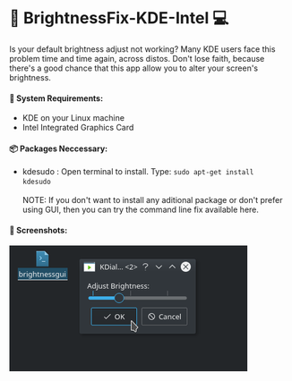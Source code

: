 # :high_brightness: BrightnessFix-KDE-Intel :computer:

Is your default brightness adjust not working? Many KDE users face this problem time and time again, across distos. Don't lose faith, because there's a good chance that this app allow you to alter your screen's brightness.</br>

#### :nut_and_bolt: System Requirements:
* KDE on your Linux machine
* Intel Integrated Graphics Card

#### :package: Packages Neccessary:
* kdesudo : Open terminal to install. Type: <code>sudo apt-get install kdesudo</code></br></br>
NOTE: If you don't want to install any aditional package or don't prefer using GUI, then you can try the command line fix available here.

#### :mag_right: Screenshots:
![Brightness-Fix](https://github.com/shubhamk008/BrightnessFix-KDE-Intel/blob/master/Brightness-Fix.png)
